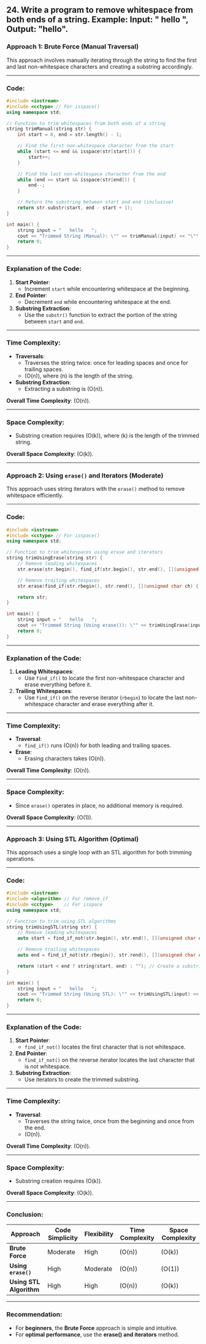 ## 24. Write a program to remove whitespace from both ends of a string. Example: Input: " hello ", Output: "hello".

### **Approach 1: Brute Force (Manual Traversal)**
This approach involves manually iterating through the string to find the first and last non-whitespace characters and creating a substring accordingly.

---

### **Code:**
```cpp
#include <iostream>
#include <cctype> // For isspace()
using namespace std;

// Function to trim whitespaces from both ends of a string
string trimManual(string str) {
    int start = 0, end = str.length() - 1;

    // Find the first non-whitespace character from the start
    while (start <= end && isspace(str[start])) {
        start++;
    }

    // Find the last non-whitespace character from the end
    while (end >= start && isspace(str[end])) {
        end--;
    }

    // Return the substring between start and end (inclusive)
    return str.substr(start, end - start + 1);
}

int main() {
    string input = "   hello   ";
    cout << "Trimmed String (Manual): \"" << trimManual(input) << "\"" << endl;
    return 0;
}
```

---

### **Explanation of the Code:**
1. **Start Pointer**:
   - Increment `start` while encountering whitespace at the beginning.
2. **End Pointer**:
   - Decrement `end` while encountering whitespace at the end.
3. **Substring Extraction**:
   - Use the `substr()` function to extract the portion of the string between `start` and `end`.

---

### **Time Complexity:**
- **Traversals**:
  - Traverses the string twice: once for leading spaces and once for trailing spaces.
  - \(O(n)\), where \(n\) is the length of the string.
- **Substring Extraction**:
  - Extracting a substring is \(O(n)\).

**Overall Time Complexity**: \(O(n)\).

---

### **Space Complexity:**
- Substring creation requires \(O(k)\), where \(k\) is the length of the trimmed string.

**Overall Space Complexity**: \(O(k)\).

---

### **Approach 2: Using `erase()` and Iterators (Moderate)**

This approach uses string iterators with the `erase()` method to remove whitespace efficiently.

---

### **Code:**
```cpp
#include <iostream>
#include <cctype> // For isspace()
using namespace std;

// Function to trim whitespaces using erase and iterators
string trimUsingErase(string str) {
    // Remove leading whitespaces
    str.erase(str.begin(), find_if(str.begin(), str.end(), [](unsigned char ch) { return !isspace(ch); }));

    // Remove trailing whitespaces
    str.erase(find_if(str.rbegin(), str.rend(), [](unsigned char ch) { return !isspace(ch); }).base(), str.end());

    return str;
}

int main() {
    string input = "   hello   ";
    cout << "Trimmed String (Using erase()): \"" << trimUsingErase(input) << "\"" << endl;
    return 0;
}
```

---

### **Explanation of the Code:**
1. **Leading Whitespaces**:
   - Use `find_if()` to locate the first non-whitespace character and erase everything before it.
2. **Trailing Whitespaces**:
   - Use `find_if()` on the reverse iterator (`rbegin`) to locate the last non-whitespace character and erase everything after it.

---

### **Time Complexity:**
- **Traversal**:
  - `find_if()` runs \(O(n)\) for both leading and trailing spaces.
- **Erase**:
  - Erasing characters takes \(O(n)\).

**Overall Time Complexity**: \(O(n)\).

---

### **Space Complexity:**
- Since `erase()` operates in place, no additional memory is required.

**Overall Space Complexity**: \(O(1)\).

---

### **Approach 3: Using STL Algorithm (Optimal)**

This approach uses a single loop with an STL algorithm for both trimming operations.

---

### **Code:**
```cpp
#include <iostream>
#include <algorithm> // For remove_if
#include <cctype>    // For isspace
using namespace std;

// Function to trim using STL algorithms
string trimUsingSTL(string str) {
    // Remove leading whitespaces
    auto start = find_if_not(str.begin(), str.end(), [](unsigned char ch) { return isspace(ch); });

    // Remove trailing whitespaces
    auto end = find_if_not(str.rbegin(), str.rend(), [](unsigned char ch) { return isspace(ch); }).base();

    return (start < end ? string(start, end) : ""); // Create a substring between start and end
}

int main() {
    string input = "   hello   ";
    cout << "Trimmed String (Using STL): \"" << trimUsingSTL(input) << "\"" << endl;
    return 0;
}
```

---

### **Explanation of the Code:**
1. **Start Pointer**:
   - `find_if_not()` locates the first character that is not whitespace.
2. **End Pointer**:
   - `find_if_not()` on the reverse iterator locates the last character that is not whitespace.
3. **Substring Extraction**:
   - Use iterators to create the trimmed substring.

---

### **Time Complexity:**
- **Traversal**:
  - Traverses the string twice, once from the beginning and once from the end.
  - \(O(n)\).

**Overall Time Complexity**: \(O(n)\).

---

### **Space Complexity:**
- Substring creation requires \(O(k)\).

**Overall Space Complexity**: \(O(k)\).

---

### **Conclusion:**

| **Approach**               | **Code Simplicity** | **Flexibility** | **Time Complexity** | **Space Complexity** |
|----------------------------|---------------------|-----------------|---------------------|----------------------|
| **Brute Force**            | Moderate            | High            | \(O(n)\)            | \(O(k)\)             |
| **Using `erase()`**         | High                | Moderate        | \(O(n)\)            | \(O(1)\)             |
| **Using STL Algorithm**    | High                | High            | \(O(n)\)            | \(O(k)\)             |

---

### **Recommendation:**
- For **beginners**, the **Brute Force** approach is simple and intuitive.
- For **optimal performance**, use the **erase() and iterators** method.
